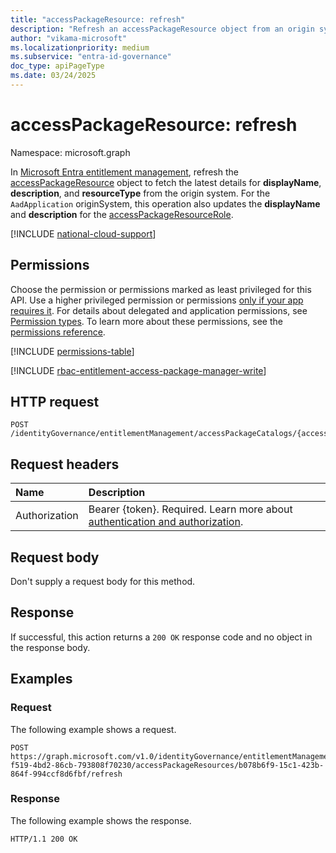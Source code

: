```yaml
---
title: "accessPackageResource: refresh"
description: "Refresh an accessPackageResource object from an origin system."
author: "vikama-microsoft"
ms.localizationpriority: medium
ms.subservice: "entra-id-governance"
doc_type: apiPageType
ms.date: 03/24/2025
---
```


# accessPackageResource: refresh
Namespace: microsoft.graph


In [Microsoft Entra entitlement management](../resources/entitlementmanagement-overview.md), refresh the [accessPackageResource](../resources/accesspackageresource.md) object to fetch the latest details for **displayName**, **description**, and **resourceType** from the origin system. For the `AadApplication` originSystem, this operation also updates the **displayName** and **description** for the [accessPackageResourceRole](../resources/accesspackageresourcerole.md).

[!INCLUDE [national-cloud-support](../../includes/global-only.md)]

## Permissions
Choose the permission or permissions marked as least privileged for this API. Use a higher privileged permission or permissions [only if your app requires it](/graph/permissions-overview#best-practices-for-using-microsoft-graph-permissions). For details about delegated and application permissions, see [Permission types](/graph/permissions-overview#permission-types). To learn more about these permissions, see the [permissions reference](/graph/permissions-reference).

<!-- { "blockType": "permissions", "name": "accesspackageresource_refresh" } -->
[!INCLUDE [permissions-table](../includes/permissions/accesspackageresource-refresh-permissions.md)]

[!INCLUDE [rbac-entitlement-access-package-manager-write](../includes/rbac-for-apis/rbac-entitlement-management-access-package-manager-apis-write.md)]

## HTTP request

<!-- {
  "blockType": "ignored"
}
-->
``` http
POST /identityGovernance/entitlementManagement/accessPackageCatalogs/{accessPackageCatalogId}/accessPackageResources/{accessPackageResourceId}/refresh
```

## Request headers
|Name|Description|
|:---|:---|
|Authorization|Bearer {token}. Required. Learn more about [authentication and authorization](/graph/auth/auth-concepts).|

## Request body
Don't supply a request body for this method.

## Response

If successful, this action returns a `200 OK` response code and no object in the response body.


## Examples

### Request

The following example shows a request.

<!-- {
  "blockType": "request",
  "name": "accesspackageresourcethis.refresh"
}
-->
``` http
POST https://graph.microsoft.com/v1.0/identityGovernance/entitlementManagement/accessPackageCatalogs/16b6a9de-f519-4bd2-86cb-793808f70230/accessPackageResources/b078b6f9-15c1-423b-864f-994ccf8d6fbf/refresh
```

### Response

The following example shows the response.

<!-- {
  "blockType": "response",
  "truncated": true
}
-->
``` http
HTTP/1.1 200 OK
```
